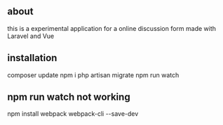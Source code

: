 ## about
this is a experimental application for a online discussion form made with Laravel and Vue

## installation
composer update
npm i
php artisan migrate
npm run watch

## npm run watch not working
npm install webpack webpack-cli --save-dev
